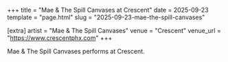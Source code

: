+++
title = "Mae & The Spill Canvases at Crescent"
date = 2025-09-23
template = "page.html"
slug = "2025-09-23-mae-the-spill-canvases"

[extra]
artist = "Mae & The Spill Canvases"
venue = "Crescent"
venue_url = "https://www.crescentphx.com"
+++

Mae & The Spill Canvases performs at Crescent.
